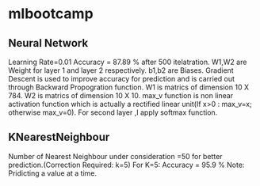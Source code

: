 # mlbootcamp

## Neural Network
 Learning Rate=0.01
 Accuracy = 87.89 % after 500 itelatration.
 W1,W2 are Weight for layer 1 and layer 2 respectively.
 b1,b2 are Biases.
 Gradient Descent is used to improve accuracy for prediction and is carried out through Backward Propogration function.
 W1 is matrics of dimension 10 X 784.
 W2 is matrics of dimension 10 X 10.
 max_v function is non linear activation function which is actually a rectified linear unit(If x>0 : max_v=x; otherwise max_v=0).
 For second layer ,I apply softmax function.
 
## KNearestNeighbour
Number of Nearest Neighbour under consideration =50 for better prediction.(Correction Required: k=5)
For K=5: Accuracy = 95.9 % 
Note: Pridicting a value at a time. 
